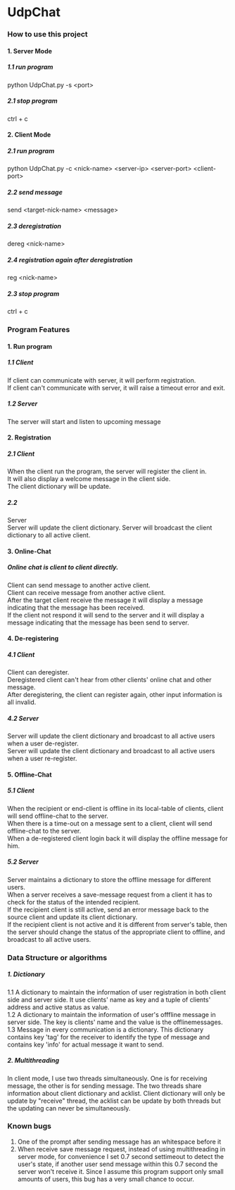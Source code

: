 # UdpChat

### How to use this project      
#### 1. Server Mode   
##### 1.1 run program    
python UdpChat.py -s &lt;port&gt;   
##### 2.1 stop program    
ctrl + c
#### 2. Client Mode      
##### 2.1 run program    
python UdpChat.py -c &lt;nick-name&gt; &lt;server-ip&gt; &lt;server-port&gt; &lt;client-port&gt;    
##### 2.2 send message    
send &lt;target-nick-name&gt; &lt;message&gt;      
##### 2.3 deregistration     
dereg &lt;nick-name&gt;   
##### 2.4 registration again after deregistration    
reg &lt;nick-name&gt;  
##### 2.3 stop program   
ctrl + c

### Program Features     
#### 1. Run program    
##### 1.1 Client    
If client can communicate with server, it will perform registration.    
If client can't communicate with server, it will raise a timeout error and exit.   
##### 1.2 Server    
The server will start and listen to upcoming message     
#### 2. Registration        
##### 2.1 Client      
When the client run the program, the server will register the client in.    
It will also display a welcome message in the client side.   
The client dictionary will be update.         
##### 2.2       
Server   
Server will update the client dictionary.
Server will broadcast the client dictionary to all active client.  
#### 3. Online-Chat    
##### Online chat is client to client directly.
Client can send message to another active client.   
Client can receive message from another active client.   
After the target client receive the message it will display a message indicating that the message has been received.   
If the client not respond it will send to the server and it will display a message indicating that the message has been send to server.    
#### 4. De-registering   
##### 4.1 Client   
Client can deregister.     
Deregistered client can't hear from other clients' online chat and other message.   
After deregistering, the client can register again, other input information is all invalid.    
##### 4.2 Server   
Server will update the client dictionary and broadcast to all active users when a user de-register.   
Server will update the client dictionary and broadcast to all active users when a user re-register.   
#### 5. Offline-Chat    
##### 5.1 Client   
When the recipient or end-client is offline in its local-table of clients, client will send offline-chat to the server.  
When there is a time-out on a message sent to a client, client will send offline-chat to the server.     
When a de-registered client login back it will display the offline message for him.   
##### 5.2 Server   
Server maintains a dictionary to store the offline message for different users.    
When a server receives a save-message request from a client it has to check for the status of the intended recipient.    
If the recipient client is still active, send an error message back to the source client and update its client dictionary.    
If the recipient client is not active and it is different from server's table, then the server should change the status of the appropriate client to offline, and broadcast to all active users.    

### Data Structure or algorithms       
##### 1. Dictionary        
1.1 A dictionary to maintain the information of user registration in both client side and server side. It use clients' name as key and a tuple of clients' address and active status as value.    
1.2 A dictionary to maintain the information of user's offfline message in server side. The key is clients' name and the value is the offlinemessages.       
1.3 Message in every communication is a dictionary. This dictionary contains key 'tag' for the receiver to identify the type of message and contains key 'info' for actual message it want to send.   
##### 2. Multithreading  
In client mode, I use two threads simultaneously. One is for receiving message, the other is for sending message. The two threads share information about client dictionary and acklist. Client dictionary will only be update by "receive" thread, the acklist can be update by both threads but the updating can never be simultaneously.

### Known bugs
1. One of the prompt after sending message has an whitespace before it   
2. When receive save message request, instead of using multithreading in server mode, for convenience I set 0.7 second settimeout to detect the user's state, if another user send message within this 0.7 second the server won't receive it. Since I assume this program support only small amounts of users, this bug has a very small chance to occur.


